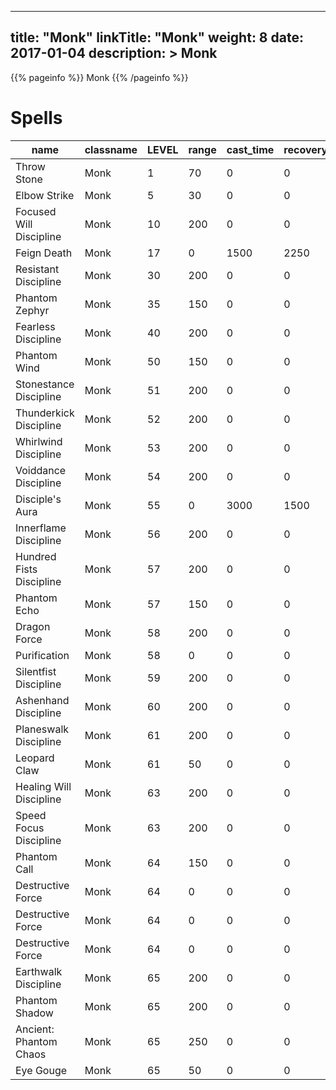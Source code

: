 
---
title: "Monk"
linkTitle: "Monk"
weight: 8
date: 2017-01-04
description: >
 Monk
---

{{% pageinfo %}}
Monk
{{% /pageinfo %}}

# Spells

| name    | classname    | LEVEL | range | cast_time | recovery_time | recast_time | buffdurationformula | buffduration | AEDuration | mana | effect_base_value1 | effect_limit_value1 | max1  | components1 | formula1 | resisttype | effectid1 | targettype | basediff | skill | SpellAffectIndex | uninterruptable | ResistDiff | id    |
|---------------------------------------------------------|--------------|-------|-------|-----------|---------------|-------------|---------------------|--------------|------------|------|--------------------|---------------------|-------|-------------|----------|------------|-----------|------------|----------|-------|------------------|-----------------|------------|-------|
| Throw Stone         | Monk         | 1     | 70    | 0         | 0 | 10000       | 0       | 0| 0          | 10   | -1     | 0       | 0     | -1          | 100      | 8          | 0         | 5          | 0        | 33    | 45   | 0   | -1000      | 5225  |
| Elbow Strike        | Monk         | 5     | 30    | 0         | 0 | 20000       | 0       | 0| 0          | 0    | -5     | 0       | 0     | -1          | 100      | 8          | 0         | 5          | 0        | 33    | 45   | 0   | -10        | 25060 |
| Focused Will Discipline         | Monk         | 10    | 200   | 0         | 0 | 300000      | 11      | 10           | 0          | 100  | 0      | 0       | 0     | -1          | 100      | 0          | 10        | 6          | 0        | 15    | 51   | 1   | 0          | 4721  |
| Feign Death         | Monk         | 17    | 0     | 1500      | 2250          | 15000       | 0       | 0| 0          | 60   | 87     | 0       | 0     | -1          | 100      | 0          | 74        | 6          | 25       | 4     | 19   | 0   | 0          | 366   |
| Resistant Discipline| Monk         | 30    | 200   | 0         | 0 | 1800000     | 11      | 50           | 0          | 100  | 1      | 0       | 20    | -1          | 101      | 0          | 111       | 6          | 0        | 15    | 51   | 1   | 0          | 4585  |
| Phantom Zephyr      | Monk         | 35    | 150   | 0         | 0 | 20000       | 5       | 0| 0          | 100  | 5      | 0       | 50    | -1          | 100      | 0          | 30        | 5          | 0        | 33    | 51   | 1   | 0          | 4614  |
| Fearless Discipline | Monk         | 40    | 200   | 0         | 0 | 1800000     | 11      | 10           | 0          | 100  | 10000  | 0       | 0     | -1          | 100      | 0          | 181       | 6          | 0        | 15    | 51   | 1   | 0          | 4587  |
| Phantom Wind        | Monk         | 50    | 150   | 0         | 0 | 20000       | 5       | 0| 0          | 0    | 5      | 0       | 58    | -1          | 100      | 0          | 30        | 5          | 0        | 33    | 51   | 1   | 0          | 4683  |
| Stonestance Discipline          | Monk         | 51    | 200   | 0         | 0 | 234000      | 11      | 2| 0          | 0    | -90    | 0       | 0     | -1          | 100      | 0          | 168       | 6          | 0        | 15    | 51   | 1   | 0          | 4510  |
| Thunderkick Discipline          | Monk         | 52    | 200   | 0         | 0 | 600000      | 11      | 10           | 0          | 0    | 75     | 26      | 0     | -1          | 100      | 0          | 185       | 6          | 0        | 33    | 51   | 1   | 0          | 4511  |
| Whirlwind Discipline| Monk         | 53    | 200   | 0         | 0 | 2400000     | 11      | 2| 0          | 0    | 10000  | 0       | 0     | -1          | 100      | 0          | 173       | 6          | 0        | 15    | 51   | 1   | 0          | 4509  |
| Voiddance Discipline| Monk         | 54    | 200   | 0         | 0 | 2400000     | 11      | 2| 0          | 0    | 10000  | 0       | 0     | -1          | 100      | 0          | 172       | 6          | 0        | 15    | 51   | 1   | 0          | 4502  |
| Disciple's Aura     | Monk         | 55    | 0     | 3000      | 1500          | 1500        | 0       | 0| 0          | 0    | 1      | 0       | 0     | -1          | 100      | 0          | 351       | 6          | 0        | 15    | 4    | 0   | 0          | 8923  |
| Innerflame Discipline           | Monk         | 56    | 200   | 0         | 0 | 1320000     | 11      | 5| 0          | 0    | 100    | -1      | 0     | -1          | 100      | 0          | 185       | 6          | 0        | 33    | 51   | 1   | 0          | 4512  |
| Hundred Fists Discipline        | Monk         | 57    | 200   | 0         | 0 | 1320000     | 11      | 5| 0          | 0    | -338   | 0       | 0     | -1          | 100      | 0          | 182       | 6          | 0        | 33    | 51   | 1   | 0          | 4513  |
| Phantom Echo        | Monk         | 57    | 150   | 0         | 0 | 20000       | 5       | 0| 0          | 0    | 5      | 0       | 61    | -1          | 100      | 0          | 30        | 5          | 0        | 33    | 51   | 1   | 0          | 4684  |
| Dragon Force        | Monk         | 58    | 200   | 0         | 0 | 0           | 0       | 0| 0          | 0    | -10    | 0       | 0     | -1          | 100      | 8          | 0         | 5          | 0        | 98    | 15   | 0   | -32        | 2767  |
| Purification        | Monk         | 58    | 0     | 0         | 0 | 0           | 0       | 0| 0          | 0    | 20     | 0       | 0     | -1          | 100      | 0          | 291       | 6          | 0        | 98    | -1   | 0   | 0          | 5248  |
| Silentfist Discipline           | Monk         | 59    | 200   | 0         | 0 | 600000      | 11      | 10           | 0          | 0    | 10000  | 21      | 0     | -1          | 100      | 0          | 184       | 6          | 0        | 33    | 51   | 1   | 0          | 4507  |
| Ashenhand Discipline| Monk         | 60    | 200   | 0         | 0 | 1800000     | 11      | 10           | 0          | 0    | 150    | 21      | 0     | -1          | 100      | 0          | 185       | 6          | 0        | 33    | 51   | 1   | 0          | 4508  |
| Planeswalk Discipline           | Monk         | 61    | 200   | 0         | 0 | 1800000     | 11      | 3| 0          | 0    | 125    | 0       | 0     | -1          | 100      | 0          | 3         | 6          | 0        | 33    | 51   | -1  | 0          | 4692  |
| Leopard Claw        | Monk         | 61    | 50    | 0         | 0 | 30000       | 0       | 0| 0          | 0    | -800   | 0       | 0     | -1          | 100      | 0          | 0         | 5          | 0        | 98    | 18   | 1   | 0          | 6752  |
| Healing Will Discipline         | Monk         | 63    | 200   | 0         | 0 | 300000      | 11      | 10           | 0          | 0    | 0      | 0       | 0     | -1          | 100      | 0          | 10        | 6          | 0        | 15    | 51   | 1   | 0          | 4687  |
| Speed Focus Discipline          | Monk         | 63    | 200   | 0         | 0 | 1320000     | 11      | 5| 0          | 0    | -563   | 0       | 0     | -1          | 100      | 0          | 182       | 6          | 0        | 33    | 51   | 1   | 0          | 4691  |
| Phantom Call        | Monk         | 64    | 150   | 0         | 0 | 20000       | 5       | 0| 0          | 0    | 5      | 0       | 65    | -1          | 100      | 0          | 30        | 5          | 0        | 33    | 51   | 1   | 0          | 4698  |
| Destructive Force   | Monk         | 64    | 0     | 0         | 0 | 0           | 0       | 0| 0          | 0    | 1      | 0       | 0     | -1          | 100      | 0          | 211       | 6          | 0        | 98    | -1   | 0   | 0          | 5240  |
| Destructive Force   | Monk         | 64    | 0     | 0         | 0 | 0           | 0       | 0| 0          | 0    | 2      | 0       | 0     | -1          | 100      | 0          | 211       | 6          | 0        | 98    | -1   | 0   | 0          | 5241  |
| Destructive Force   | Monk         | 64    | 0     | 0         | 0 | 0           | 0       | 0| 0          | 0    | 3      | 0       | 0     | -1          | 100      | 0          | 211       | 6          | 0        | 98    | -1   | 0   | 0          | 5242  |
| Earthwalk Discipline| Monk         | 65    | 200   | 0         | 0 | 234000      | 11      | 2| 0          | 0    | -90    | 0       | 0     | -1          | 100      | 0          | 168       | 6          | 0        | 15    | 51   | 1   | 0          | 4690  |
| Phantom Shadow      | Monk         | 65    | 200   | 0         | 0 | 20000       | 5       | 0| 0          | 0    | 5      | 0       | 65    | -1          | 100      | 0          | 30        | 5          | 0        | 33    | 51   | 1   | 0          | 5019  |
| Ancient: Phantom Chaos          | Monk         | 65    | 250   | 0         | 0 | 20000       | 5       | 0| 0          | 0    | 5      | 0       | 65    | -1          | 100      | 0          | 30        | 5          | 0        | 33    | 51   | 1   | 0          | 5020  |
| Eye Gouge           | Monk         | 65    | 50    | 0         | 0 | 0           | 7       | 2| 0          | 0    | 11     | 10000   | 8     | -1          | 100      | 8          | 193       | 5          | 0        | 52    | 15   | 0   | -26        | 6073  |

